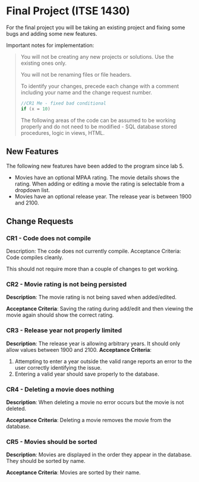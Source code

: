 # Final Project (ITSE 1430)

For the final project you will be taking an existing project and fixing some bugs and adding some new features.

Important notes for implementation:

> You will not be creating any new projects or solutions. Use the existing ones only.
>
> You will not be renaming files or file headers.
>
> To identify your changes, precede each change with a comment including your name and the change request number.
> ```csharp
> //CR1 Me - fixed bad conditional
> if (x = 10)
> ```
>
> The following areas of the code can be assumed to be working properly and do not need to be modified - SQL database stored procedures, logic in views, HTML.

## New Features

The following new features have been added to the program since lab 5.

- Movies have an optional MPAA rating. The movie details shows the rating. When adding or editing a movie the rating is selectable from a dropdown list.
- Movies have an optional release year. The release year is between 1900 and 2100.

## Change Requests

### CR1 - Code does not compile

Description: The code does not currently compile.
Acceptance Criteria: Code compiles cleanly.

This should not require more than a couple of changes to get working.

### CR2 - Movie rating is not being persisted

**Description**: The movie rating is not being saved when added/edited.

**Acceptance Criteria**: Saving the rating during add/edit and then viewing the movie again should show the correct rating.

### CR3 - Release year not properly limited

**Description**: The release year is allowing arbitrary years. It should only allow values between 1900 and 2100.
**Acceptance Criteria**:

   1. Attempting to enter a year outside the valid range reports an error to the user correctly identifying the issue.
   2. Entering a valid year should save properly to the database.

### CR4 - Deleting a movie does nothing

**Description**: When deleting a movie no error occurs but the movie is not deleted.

**Acceptance Criteria**: Deleting a movie removes the movie from the database.

### CR5 - Movies should be sorted

**Description**: Movies are displayed in the order they appear in the database. They should be sorted by name.

**Acceptance Criteria**: Movies are sorted by their name.
